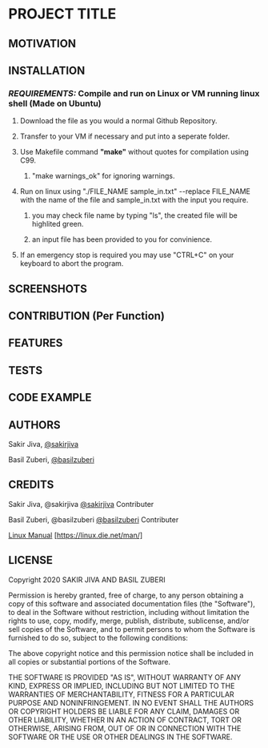 # PROJECT TITLE

## MOTIVATION

## INSTALLATION

### _REQUIREMENTS:_ Compile and run on **Linux** or **VM running linux shell** (Made on Ubuntu)

1. Download the file as you would a normal Github Repository.

1. Transfer to your VM if necessary and put into a seperate folder.

1. Use Makefile command **"make"** without quotes for compilation using C99.

    1. "make warnings_ok" for ignoring warnings.

1. Run on linux using "./FILE_NAME sample_in.txt"  --replace FILE_NAME with the name of the file and sample_in.txt with the input you require.

    1. you may check file name by typing "ls", the created file will be highlited green.

    1. an input file has been provided to you for convinience.

1. If an emergency stop is required you may use "CTRL+C" on your keyboard to abort the program.


## SCREENSHOTS

## CONTRIBUTION (Per Function)

## FEATURES

## TESTS

## CODE EXAMPLE

## AUTHORS

Sakir Jiva, [@sakirjiva](https://github.com/SakirJiva)

Basil Zuberi, [@basilzuberi](https://github.com/basilzuberi)

## CREDITS
Sakir Jiva, @sakirjiva [@sakirjiva](https://github.com/SakirJiva) Contributer

Basil Zuberi, @basilzuberi [@basilzuberi](https://github.com/basilzuberi) Contributer

[Linux Manual](https://linux.die.net/man/) [https://linux.die.net/man/]

## LICENSE
Copyright 2020 SAKIR JIVA AND BASIL ZUBERI

Permission is hereby granted, free of charge, to any person obtaining a copy of this software and associated documentation files (the "Software"), to deal in the Software without restriction, including without limitation the rights to use, copy, modify, merge, publish, distribute, sublicense, and/or sell copies of the Software, and to permit persons to whom the Software is furnished to do so, subject to the following conditions:

The above copyright notice and this permission notice shall be included in all copies or substantial portions of the Software.

THE SOFTWARE IS PROVIDED "AS IS", WITHOUT WARRANTY OF ANY KIND, EXPRESS OR IMPLIED, INCLUDING BUT NOT LIMITED TO THE WARRANTIES OF MERCHANTABILITY, FITNESS FOR A PARTICULAR PURPOSE AND NONINFRINGEMENT. IN NO EVENT SHALL THE AUTHORS OR COPYRIGHT HOLDERS BE LIABLE FOR ANY CLAIM, DAMAGES OR OTHER LIABILITY, WHETHER IN AN ACTION OF CONTRACT, TORT OR OTHERWISE, ARISING FROM, OUT OF OR IN CONNECTION WITH THE SOFTWARE OR THE USE OR OTHER DEALINGS IN THE SOFTWARE.

